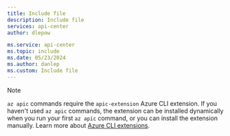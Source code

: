 ```yaml
---
title: Include file
description: Include file
services: api-center
author: dlepow

ms.service: api-center
ms.topic: include
ms.date: 05/23/2024
ms.author: danlep
ms.custom: Include file
---
```


> [!NOTE]
> `az apic` commands require the `apic-extension` Azure CLI extension. If you haven't used `az apic` commands, the extension can be installed dynamically when you run your first `az apic` command, or you can install the extension manually. Learn more about [Azure CLI extensions](/cli/azure/azure-cli-extensions-overview).
